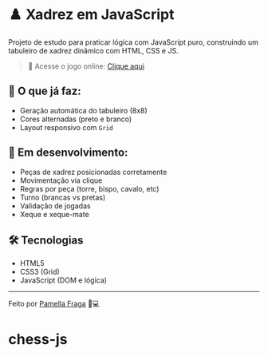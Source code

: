 # ♟️ Xadrez em JavaScript

Projeto de estudo para praticar lógica com JavaScript puro, construindo um tabuleiro de xadrez dinâmico com HTML, CSS e JS.

> 🔗 Acesse o jogo online: [Clique aqui](https://pamellafraga.github.io/chess-js/)

## 🚀 O que já faz:
- Geração automática do tabuleiro (8x8)
- Cores alternadas (preto e branco)
- Layout responsivo com `Grid`

## 🧠 Em desenvolvimento:
- Peças de xadrez posicionadas corretamente
- Movimentação via clique
- Regras por peça (torre, bispo, cavalo, etc)
- Turno (brancas vs pretas)
- Validação de jogadas
- Xeque e xeque-mate

## 🛠️ Tecnologias
- HTML5
- CSS3 (Grid)
- JavaScript (DOM e lógica)

---

Feito por [Pamella Fraga](https://github.com/pamellafraga) 🧠💻
# chess-js
